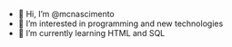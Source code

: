 - 👋 Hi, I’m @mcnascimento
- 👀 I’m interested in programming and new technologies
- 🌱 I’m currently learning HTML and SQL
